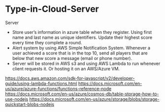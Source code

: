 # Type-in-Cloud-Server

Server
-	Store user’s information in azure table when they register. Using first name and last name as unique identifiers. Update their highest score every time they complete a round. 
-	Alert system by using AWS Simple Notification System. Whenever a user achieved a score that is in the top 10, send all players that are below that new score a message (email or phone number). 
-	Server will be stored in AWS s3 and using AWS Lambda to run whenever client requests it. Or hosting it on an AWS/Azure VM. 

https://docs.aws.amazon.com/sdk-for-javascript/v2/developer-guide/using-lambda-functions.html
https://docs.microsoft.com/en-us/azure/azure-functions/functions-reference-node
https://docs.microsoft.com/en-us/azure/cosmos-db/table-storage-how-to-use-nodejs
https://docs.microsoft.com/en-us/azure/storage/blobs/storage-quickstart-blobs-nodejs
